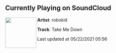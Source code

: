## Currently Playing on SoundCloud

[<img align="left" width="100" src="https://i1.sndcdn.com/artworks-000581664179-60wgjh-t500x500.jpg">](https://soundcloud.com/robokidonline/take-me-down?in=saxurn/sets/my-god-its-full-of-lies)

**Artist**: robokid 

**Track**: Take Me Down

Last updated at 05/22/2021 05:56
